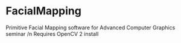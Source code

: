# FacialMapping

Primitive Facial Mapping software for Advanced Computer Graphics seminar /n
Requires OpenCV 2 install

